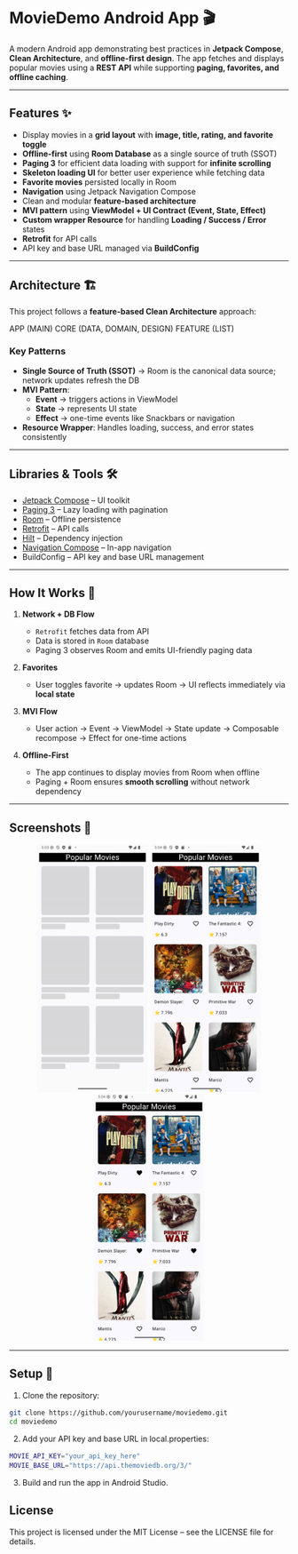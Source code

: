 # MovieDemo Android App 🎬

A modern Android app demonstrating best practices in **Jetpack Compose**, **Clean Architecture**, and **offline-first design**. The app fetches and displays popular movies using a **REST API** while supporting **paging, favorites, and offline caching**.

---

## Features ✨

- Display movies in a **grid layout** with **image, title, rating, and favorite toggle**
- **Offline-first** using **Room Database** as a single source of truth (SSOT)
- **Paging 3** for efficient data loading with support for **infinite scrolling**
- **Skeleton loading UI** for better user experience while fetching data
- **Favorite movies** persisted locally in Room
- **Navigation** using Jetpack Navigation Compose
- Clean and modular **feature-based architecture**
- **MVI pattern** using **ViewModel + UI Contract (Event, State, Effect)**
- **Custom wrapper Resource** for handling **Loading / Success / Error** states
- **Retrofit** for API calls
- API key and base URL managed via **BuildConfig**

---

## Architecture 🏗️

This project follows a **feature-based Clean Architecture** approach:

APP (MAIN)
CORE (DATA, DOMAIN, DESIGN)
FEATURE (LIST)

### Key Patterns

- **Single Source of Truth (SSOT)** → Room is the canonical data source; network updates refresh the DB
- **MVI Pattern**:
    - **Event** → triggers actions in ViewModel
    - **State** → represents UI state
    - **Effect** → one-time events like Snackbars or navigation
- **Resource Wrapper**: Handles loading, success, and error states consistently

---

## Libraries & Tools 🛠️

- [Jetpack Compose](https://developer.android.com/jetpack/compose) – UI toolkit
- [Paging 3](https://developer.android.com/topic/libraries/architecture/paging/v3-overview) – Lazy loading with pagination
- [Room](https://developer.android.com/training/data-storage/room) – Offline persistence
- [Retrofit](https://square.github.io/retrofit/) – API calls
- [Hilt](https://developer.android.com/training/dependency-injection/hilt-android) – Dependency injection
- [Navigation Compose](https://developer.android.com/jetpack/compose/navigation) – In-app navigation
- BuildConfig – API key and base URL management

---

## How It Works 🚀

1. **Network + DB Flow**
    - `Retrofit` fetches data from API
    - Data is stored in `Room` database
    - Paging 3 observes Room and emits UI-friendly paging data

2. **Favorites**
    - User toggles favorite → updates Room → UI reflects immediately via **local state**

3. **MVI Flow**
    - User action → Event → ViewModel → State update → Composable recompose → Effect for one-time actions

4. **Offline-First**
    - The app continues to display movies from Room when offline
    - Paging + Room ensures **smooth scrolling** without network dependency

---

## Screenshots 📸

<p align="center">
  <img src="screenshots/screenshot_1.png" alt="Home" width="200"/>
  <img src="screenshots/screenshot_2.png" alt="Favorites" width="200"/>
  <img src="screenshots/screenshot_3.png" alt="Details" width="200"/>
</p>

---

## Setup 🔧

1. Clone the repository:

```bash
git clone https://github.com/yourusername/moviedemo.git
cd moviedemo
```

2. Add your API key and base URL in local.properties:
```bash
MOVIE_API_KEY="your_api_key_here"
MOVIE_BASE_URL="https://api.themoviedb.org/3/"
```

3. Build and run the app in Android Studio.

## License

This project is licensed under the MIT License – see the LICENSE
file for details.
